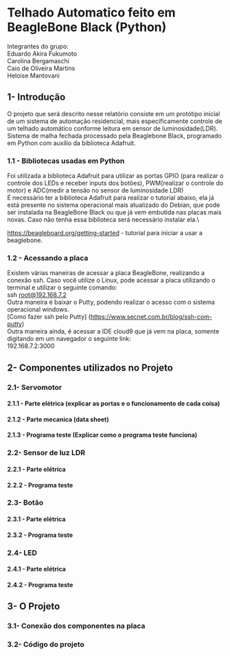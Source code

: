#  Telhado Automatico feito em BeagleBone Black (Python)
Integrantes do grupo:\
  Eduardo Akira Fukumoto\
  Carolina Bergamaschi\
  Caio de Oliveira Martins\
  Heloise Mantovani
  
## 1- Introdução
O projeto que será descrito nesse relatório consiste em um protótipo inicial de um sistema de automação residencial, mais especificamente controle de um telhado automático conforme leitura em sensor de luminosidade(LDR).\
Sistema de malha fechada processado pela Beaglebone Black, programado em Python com auxílio da biblioteca Adafruit.
### 1.1 - Bibliotecas usadas em Python
Foi utilizada a biblioteca Adafruit para utilizar as portas GPIO (para realizar o controle dos LEDs e receber inputs dos botões), PWM(realizar o controle do motor) e ADC(medir a tensão no sensor de luminosidade LDR)\
É necessário ter a biblioteca Adafruit para realizar o tutorial abaixo, ela já está presente no sistema operacional mais atualizado do Debian, que pode ser instalada na BeagleBone Black ou que já vem embutida nas placas mais novas. Caso não tenha essa biblioteca será necessário instalar ela.\

https://beagleboard.org/getting-started - tutorial para iniciar a usar a beaglebone.

### 1.2 - Acessando a placa
Existem várias maneiras de acessar a placa BeagleBone, realizando a conexão ssh. Caso você utilize o Linux, pode acessar a placa utilizando o terminal e utilizar o seguinte comando:\
ssh root@192.168.7.2\
Outra maneira é baixar o Putty, podendo realizar o acesso com o sistema operacional windows.\
[Como fazer ssh pelo Putty] (https://www.secnet.com.br/blog/ssh-com-putty)\
Outra maneira ainda, é acessar a IDE cloud9 que já vem na placa, somente digitando em um navegador o seguinte link:\
192.168.7.2:3000
## 2- Componentes utilizados no Projeto

### 2.1- Servomotor
#### 2.1.1 - Parte elétrica (explicar as portas e o funcionamento de cada coisa)
#### 2.1.2 - Parte mecanica (data sheet)
#### 2.1.3 - Programa teste (Explicar como o programa teste funciona)
### 2.2- Sensor de luz LDR
#### 2.2.1 - Parte elétrica
#### 2.2.2 - Programa teste
### 2.3- Botão
#### 2.3.1 - Parte elétrica
#### 2.3.2 - Programa teste
### 2.4- LED
#### 2.4.1 - Parte elétrica
#### 2.4.2 - Programa teste

## 3- O Projeto
### 3.1- Conexão dos componentes na placa
### 3.2- Código do projeto
